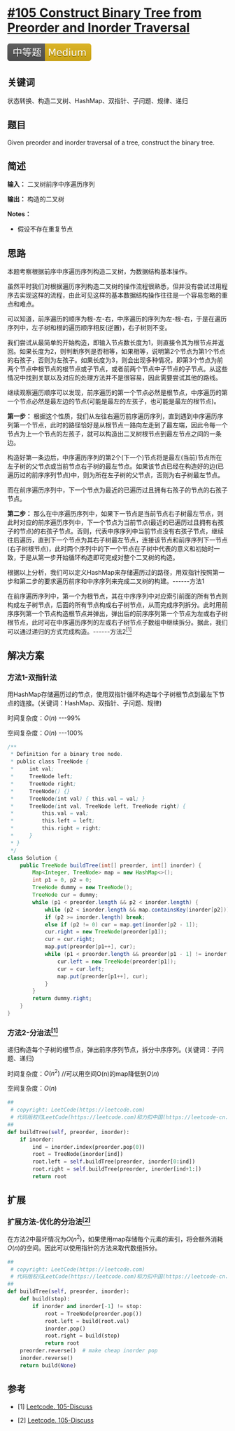 # [#105 Construct Binary Tree from Preorder and Inorder Traversal](https://leetcode.com/problems/construct-binary-tree-from-preorder-and-inorder-traversal)

![Medium](/figures/Medium.svg)

## 关键词

状态转换、构造二叉树、HashMap、双指针、子问题、规律、递归

## 题目

Given preorder and inorder traversal of a tree, construct the binary tree.

## 简述

**输入：** 二叉树前序中序遍历序列

**输出：** 构造的二叉树

**Notes：**

+ 假设不存在重复节点

## 思路

本题考察根据前序中序遍历序列构造二叉树，为数据结构基本操作。

虽然平时我们对根据遍历序列构造二叉树的操作流程很熟悉，但并没有尝试过用程序去实现这样的流程，由此可见这样的基本数据结构操作往往是一个容易忽略的重点和难点。

可以知道，前序遍历的顺序为根-左-右，中序遍历的序列为左-根-右，于是在遍历序列中，左子树和根的遍历顺序相反(逆置)，右子树则不变。

我们尝试从最简单的开始构造，即输入节点数长度为1，则直接令其为根节点并返回。如果长度为2，则判断序列是否相等，如果相等，说明第2个节点为第1个节点的右孩子，否则为左孩子。如果长度为3，则会出现多种情况，即第3个节点为前两个节点中根节点的根节点或子节点，或者前两个节点中子节点的子节点。从这些情况中找到关联以及对应的处理方法并不是很容易，因此需要尝试其他的路线。

继续观察遍历顺序可以发现，前序遍历的第一个节点必然是根节点，中序遍历的第一个节点必然是最左边的节点(可能是最左的左孩子，也可能是最左的根节点)。

**第一步：** 根据这个性质，我们从左往右遍历前序遍历序列，直到遇到中序遍历序列第一个节点，此时的路径恰好是从根节点一路向左走到了最左端，因此令每一个节点为上一个节点的左孩子，就可以构造出二叉树根节点到最左节点之间的一条边。

构造好第一条边后，中序遍历序列的第2个(下一个)节点将是最左(当前)节点所在左子树的父节点或当前节点右子树的最左节点。如果该节点已经在构造好的边(已遍历过的前序序列节点)中，则为所在左子树的父节点，否则为右子树最左节点。

而在前序遍历序列中，下一个节点为最近的已遍历过且拥有右孩子的节点的右孩子节点。

**第二步：** 那么在中序遍历序列中，如果下一节点是当前节点右子树最左节点，则此时对应的前序遍历序列中，下一个节点为当前节点(最近的已遍历过且拥有右孩子的节点)的右孩子节点。否则，代表中序序列中当前节点没有右孩子节点，继续往后遍历，直到下一个节点为其右子树最左节点，连接该节点和前序序列下一节点(右子树根节点)，此时两个序列中的下一个节点在子树中代表的意义和初始时一致，于是从第一步开始循环构造即可完成对整个二叉树的构造。

根据以上分析，我们可以定义HashMap来存储遍历过的路径，用双指针按照第一步和第二步的要求遍历前序和中序序列来完成二叉树的构建。------方法1

在前序遍历序列中，第一个为根节点，其在中序序列中对应索引前面的所有节点则构成左子树节点，后面的所有节点构成右子树节点，从而完成序列拆分。此时用前序序列第一个节点构造根节点并弹出，弹出后的前序序列第一个节点为左或右子树根节点，此时可在中序遍历序列的左或右子树节点子数组中继续拆分。据此，我们可以通过递归的方式完成构造。------方法2[$^{[1]}$](#refer-anchor-1)

## 解决方案

### 方法1-双指针法

用HashMap存储遍历过的节点，使用双指针循环构造每个子树根节点到最左下节点的连接。(关键词：HashMap、双指针、子问题、规律)

时间复杂度：$O(n)$ ---99%

空间复杂度：$O(n)$ ---100%

``` java
/**
 * Definition for a binary tree node.
 * public class TreeNode {
 *     int val;
 *     TreeNode left;
 *     TreeNode right;
 *     TreeNode() {}
 *     TreeNode(int val) { this.val = val; }
 *     TreeNode(int val, TreeNode left, TreeNode right) {
 *         this.val = val;
 *         this.left = left;
 *         this.right = right;
 *     }
 * }
 */
class Solution {
    public TreeNode buildTree(int[] preorder, int[] inorder) {
        Map<Integer, TreeNode> map = new HashMap<>();
        int p1 = 0, p2 = 0;
        TreeNode dummy = new TreeNode();
        TreeNode cur = dummy;
        while (p1 < preorder.length && p2 < inorder.length) {
            while (p2 < inorder.length && map.containsKey(inorder[p2])) p2++;
            if (p2 >= inorder.length) break;
            else if (p2 != 0) cur = map.get(inorder[p2 - 1]);
            cur.right = new TreeNode(preorder[p1]);
            cur = cur.right;
            map.put(preorder[p1++], cur);
            while (p1 < preorder.length && preorder[p1 - 1] != inorder[p2]) {
                cur.left = new TreeNode(preorder[p1]);
                cur = cur.left;
                map.put(preorder[p1++], cur);
            }
        }
        return dummy.right;
    }
}
```

### 方法2-分治法[$^{[1]}$](#refer-anchor-1)

递归构造每个子树的根节点，弹出前序序列节点，拆分中序序列。(关键词：子问题、递归)

时间复杂度：$O(n^2)$    //可以用空间O(n)的map降低到$O(n)$

空间复杂度：$O(n)$

``` python
##
 # copyright: LeetCode(https://leetcode.com)
 # 代码版权归LeetCode(https://leetcode.com)和力扣中国(https://leetcode-cn.com/)所有
##
def buildTree(self, preorder, inorder):
    if inorder:
        ind = inorder.index(preorder.pop(0))
        root = TreeNode(inorder[ind])
        root.left = self.buildTree(preorder, inorder[0:ind])
        root.right = self.buildTree(preorder, inorder[ind+1:])
        return root
```

## 扩展

### 扩展方法-优化的分治法[$^{[2]}$](#refer-anchor-2)

在方法2中最坏情况为$O(n^2)$，如果使用map存储每个元素的索引，将会额外消耗$O(n)$的空间。因此可以使用指针的方法来取代数组拆分。

``` python
##
 # copyright: LeetCode(https://leetcode.com)
 # 代码版权归LeetCode(https://leetcode.com)和力扣中国(https://leetcode-cn.com/)所有
##
def buildTree(self, preorder, inorder):
    def build(stop):
        if inorder and inorder[-1] != stop:
            root = TreeNode(preorder.pop())
            root.left = build(root.val)
            inorder.pop()
            root.right = build(stop)
            return root
    preorder.reverse()  # make cheap inorder pop
    inorder.reverse()
    return build(None)
```

## 参考

<div id="refer-anchor-1"></div>

+ [1] [Leetcode. 105-Discuss](https://leetcode.com/problems/construct-binary-tree-from-preorder-and-inorder-traversal/discuss/34579/Python-short-recursive-solution.)

<div id="refer-anchor-2"></div>

+ [2] [Leetcode. 105-Discuss](https://leetcode.com/problems/construct-binary-tree-from-preorder-and-inorder-traversal/discuss/34543/Simple-O(n)-without-map)
